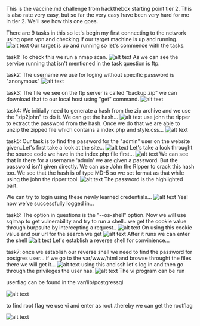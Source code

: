 This is the vaccine.md challenge from hackthebox starting point tier 2. This is also rate very easy, but so far the very easy have been very hard for me in tier 2. We'll see how this one goes.

There are 9 tasks in this so let's begin my first connecting to the network using open vpn and checking if our target machine is up and running.
![alt text](images/vaccine_1.png)
Our target is up and running so let's commence with the tasks.

task1: To check this we run a nmap scan.
![alt text](images/vaccine_2.png)
As we can see the service running that isn't mentioned in the task question is ftp.

task2:
The username we use for loging without specific password is "anonymous"
![alt text](images/vaccine_3.png)

task3:
The file we see on the ftp server is called "backup.zip" we can download that to our local host using "get" command.
![alt text](images/vaccine_4.png)

task4:
We initially need to generate a hash from the zip archive and we use the "zip2john" to do it.
We can get the hash...
![alt text](images/vaccine_5.png)
use john the ripper to extract the password from the  hash. Once we do that we are able to unzip the zipped file which contains a index.php and style.css...
![alt text](images/vaccine_6.png)

task5:
Our task is to find the password for the "admin" user on the website given..Let's first take a look at the site...
![alt text](images/vaccine_7.png)
Let's take a look throught the source code we have in the index.php file first...
![alt text](images/vaccine_8.png)
We can see that in there for a username 'admin' we are given a password. But the password isn't given directly. We can use John the RIpper to crack this hash too.
We see that the hash is of type MD-5 so we set format as that while using the john the ripper tool.
![alt text](images/vaccine_9.png)
The password is the highlighted part.

We can try to login using these newly learned credentials...
![alt text](images/vaccine_10.png)
Yes! now we've successfully logged in...

task6:
The option in questions is the "--os-shell" option.
Now we will use sqlmap to get vulnerability and try to run a shell..
we get the cookie value through burpsuite by intercepting a request..
![alt text](images/vaccine_12.png)
On using this cookie value and our url for the search we get
![alt text](images/vaccine_11.png)
After it runs we can enter the shell
![alt text](images/vaccine_13.png)
Let's establish a reverse shell for convinience...


task7:
once we establish our reverse shell we need to find the password for postgres user... if we go to the var/www/html and browse throught the files there we will get it...
![alt text](images/vaccine_14.png)
using this and ssh let's log in and then go through the privileges the user has.
![alt text](images/vaccine_16.png)
The vi program can be run

userflag can be found in the var/lib/postgressql

![alt text](images/vaccine_15.png)

to find root flag we use vi and enter as root..thereby we can get the rootflag

![alt text](images/vaccine_17.png)